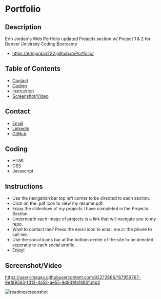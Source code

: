 # Portfolio

## Description
Erin Jordan's Web Portfolio updated Projects section w/ Project 1 & 2 for Denver Univirsity Coding Bootcamp
* https://erinjordan222.github.io/Portfolio/
## Table of Contents
* [Contact](#Contact)
* [Coding](#Coding)
* [Instruction](#Instruction)
* [Screenshot/Video](#Screenshot/Video)
## Contact
* <a href="https://erinjordan2790@gmail.com">Email</a> <br>
* <a href=https://www.linkedin.com/in/erin-jordan-6b58a51a0/>LinkedIn</a> <br>
* <a href="https://github.com/ErinJordan222">GitHub</a> <br>
## Coding
* HTML
* CSS
* Javascript
## Instructions
* Use the navigation bar top left corner to be directed to each section.
* Click on the .pdf icon to view my resume.pdf.
* Enjoy the slideshow of my projects I have completed in the Projects Section.
* Underneath each image of projects is a link that will navigate you to my repo.
* Want to contact me? Press the email icon to email me or the phone to call me.
* Use the social icons bar at the bottom center of the site to be directed seperatly to each social profile.
* Enjoy!
## Screenshot/Video

https://user-images.githubusercontent.com/92272866/167956767-9e199563-f313-4a52-ae55-9d939fa1880f.mp4


![readmescreenshot](https://user-images.githubusercontent.com/92272866/167956791-1624bb54-ddc4-4367-88c9-85ccde856073.png)

